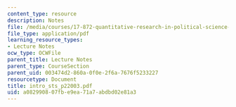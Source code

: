 ```yaml
---
content_type: resource
description: Notes
file: /media/courses/17-872-quantitative-research-in-political-science-and-public-policy-spring-2004/a082990807fbe9ea71a7abdbd02e81a3_intro_sts_p22003.pdf
file_type: application/pdf
learning_resource_types:
- Lecture Notes
ocw_type: OCWFile
parent_title: Lecture Notes
parent_type: CourseSection
parent_uid: 003474d2-860a-0f0e-2f6a-7676f5233227
resourcetype: Document
title: intro_sts_p22003.pdf
uid: a0829908-07fb-e9ea-71a7-abdbd02e81a3
---
```

